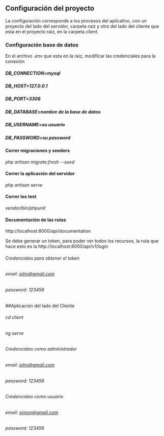 ## Configuración del proyecto

La configuración corresponde a los procesos del aplicativo, con un proyecto del lado del servidor, carpeta *raiz* y otro del lado del cliente que esta
en el proyecto raiz, en la carpeta *client*. 

### Configuración base de datos

En el archivo *.env* que esta en la raiz, modificar las credenciales para la conexión

##### DB_CONNECTION=mysql
##### DB_HOST=127.0.0.1
##### DB_PORT=3306
##### DB_DATABASE=nombre de la base de datos
##### DB_USERNAME=su usuario
##### DB_PASSWORD=su password

#### Correr migraciones y seeders
*php artisan migrate:fresh --seed*

#### Correr la aplicación del servidor

*php artisan serve*

#### Correr los test

*vendor/bin/phpunit*

#### Documentación de las rutas

http://localhost:8000/api/documentation

Se debe generar un token, para poder ver todos los recursos, la ruta que hace esto es la http://localhost:8000/api/v1/login

###### Credenciales para obtener el token
###### email: *john@gmail.com*
###### password: *123456*

##Aplicación del lado del Cliente

###### *cd client*
###### *ng serve*

###### Credenciales como administrador
###### *email: john@gmail.com*
###### *password: 123456*

###### Credenciales como usuario
###### *email: simon@gmail.com*
###### *password: 123456*
